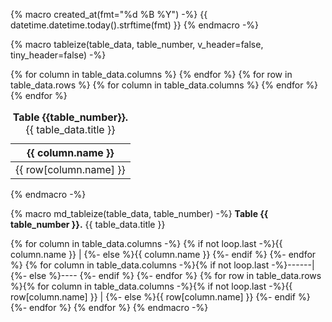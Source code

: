 {% macro created_at(fmt="%d %B %Y") -%}
{{ datetime.datetime.today().strftime(fmt) }}
{% endmacro -%}

{% macro tableize(table_data, table_number, v_header=false, tiny_header=false) -%}
<table>
    <caption><strong>Table {{table_number}}.</strong> {{ table_data.title }}</caption>
    <thead>
        <tr>
            {% for column in table_data.columns %}
                <th {% if v_header is true %} class=vt_header {% endif %}
                    {% if tiny_header is true %} class=tiny_header {% endif %}
                    text-align={{column.alignment}}>{{ column.name }}
                </th>
            {% endfor %}
        </tr>
    </thead>
    <tbody>
        {% for row in table_data.rows %}
            <tr style="background-color: {{ loop.cycle("white", "Gainsboro") }};">
                {% for column in table_data.columns %}
                    <td text-align={{column.alignment}}>{{ row[column.name] }}</td>
                {% endfor %}
            </tr>
        {% endfor %}
    </tbody>
</table>
{% endmacro -%}

{% macro md_tableize(table_data, table_number) -%}
**Table {{ table_number }}.** {{ table_data.title }}

{% for column in table_data.columns -%}
{% if not loop.last -%}{{ column.name }} | {%- else %}{{ column.name }}
{%- endif %}
{%- endfor %}
{% for column in table_data.columns -%}{% if not loop.last -%}------|{%- else %}----
{%- endif %}
{%- endfor %}
{% for row in table_data.rows %}{% for column in table_data.columns -%}{% if not loop.last -%}{{ row[column.name] }} | {%- else %}{{ row[column.name] }}
{%- endif %}
{%- endfor %}
{% endfor %}
{% endmacro -%}